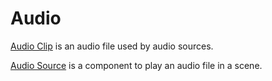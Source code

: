 # Audio

[Audio Clip](https://github.com/Fewnity/Xenity-Engine/blob/crossplatform/Doc/Audio/audio_clip.md) is an audio file used by audio sources.

[Audio Source](https://github.com/Fewnity/Xenity-Engine/blob/crossplatform/Doc/Audio/audio_source.md) is a component to play an audio file in a scene.
